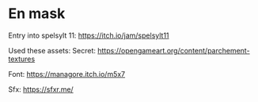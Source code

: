 # En mask

Entry into spelsylt 11: https://itch.io/jam/spelsylt11

Used these assets:
Secret: https://opengameart.org/content/parchement-textures

Font: https://managore.itch.io/m5x7

Sfx: https://sfxr.me/